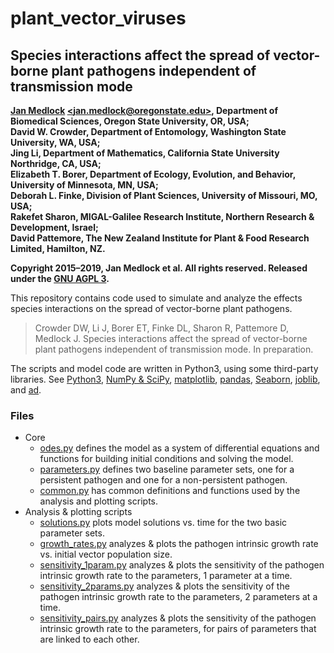 # plant_vector_viruses

Species interactions affect the spread of vector-borne plant pathogens
independent of transmission mode
----------------------------------------------------------------------

**[Jan Medlock](http://people.oregonstate.edu/~medlockj/)
[\<jan.medlock@oregonstate.edu\>](mailto:jan.medlock@oregonstate.edu),
Department of Biomedical Sciences, Oregon State University, OR, USA; \
David W. Crowder, Department of Entomology,
Washington State University, WA, USA; \
Jing Li, Department of Mathematics,
California State University Northridge, CA, USA; \
Elizabeth T. Borer, Department of Ecology, Evolution, and Behavior,
University of Minnesota, MN, USA; \
Deborah L. Finke, Division of Plant Sciences,
University of Missouri, MO, USA; \
Rakefet Sharon, MIGAL-Galilee Research Institute,
Northern Research & Development, Israel; \
David Pattemore,
The New Zealand Institute for Plant & Food Research Limited,
Hamilton, NZ.**

**Copyright 2015–2019, Jan Medlock et al.  All rights reserved.
Released under the [GNU AGPL 3](LICENSE).**


This repository contains code used to simulate and
analyze the effects species interactions on the spread of vector-borne
plant pathogens.
> Crowder DW, Li J, Borer ET, Finke DL, Sharon R, Pattemore D,
> Medlock J.
> Species interactions affect the spread of vector-borne plant pathogens
> independent of transmission mode. In preparation.
<!-- > *Ecology*. 2019. -->
<!-- > [doi:10.1073/pnas.1620788114](https://doi.org/10.1073/pnas.1620788114). -->

The scripts and model code are written in Python3, using some
third-party libraries.  See
[Python3](https://www.python.org/),
[NumPy & SciPy](https://www.scipy.org/),
[matplotlib](https://matplotlib.org/),
[pandas](https://pandas.pydata.org/),
[Seaborn](https://seaborn.pydata.org/),
[joblib](https://github.com/joblib/joblib/), and
[ad](https://pythonhosted.org/ad/).

### Files

* Core
    * [odes.py](odes.py) defines the model as a system of differential
	  equations and functions for building initial conditions and
	  solving the model.
    * [parameters.py](parameters.py) defines two baseline parameter
      sets, one for a persistent pathogen and one for a non-persistent
      pathogen.
	* [common.py](common.py) has common definitions and functions used
      by the analysis and plotting scripts.
* Analysis & plotting scripts
	* [solutions.py](solutions.py) plots model solutions vs. time for
      the two basic parameter sets.
    * [growth_rates.py](growth_rates.py) analyzes & plots the pathogen
      intrinsic growth rate vs. initial vector population size.
    * [sensitivity_1param.py](sensitivity_1param.py) analyzes & plots
      the sensitivity of the pathogen intrinsic growth rate to the
	  parameters, 1 parameter at a time.
	* [sensitivity_2params.py](sensitivity_2params.py) analyzes & plots
      the sensitivity of the pathogen intrinsic growth rate to the
	  parameters, 2 parameters at a time.
	* [sensitivity_pairs.py](sensitivity_pairs.py) analyzes & plots
      the sensitivity of the pathogen intrinsic growth rate to the
	  parameters, for pairs of parameters that are linked to each
      other.
